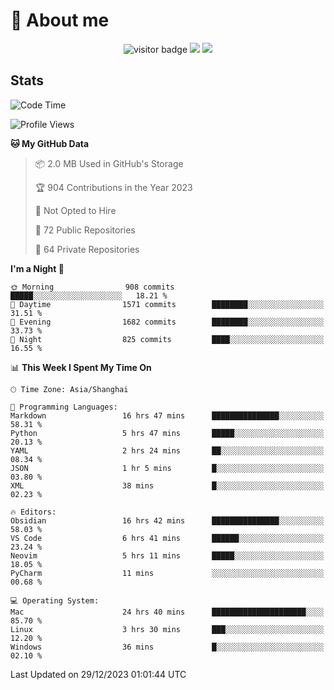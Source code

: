 <!-- ![](https://youpai.roccoshi.top/img/20200804214216.png) -->

# 🧐 About me
 
<p align="center">
<img src="https://visitor-badge.laobi.icu/badge?page_id=Lincest.Lincest&title=hits" alt="visitor badge"/>
<a href="mailto:imroccoshi@gmail.com"><img src="https://img.shields.io/badge/gmail-imroccoshi%40gmail.com-red"></a>
<a href="https://blog.roccoshi.top"><img src="https://img.shields.io/badge/blog-roccoshi-green"></a>
</p>

## Stats

<!--START_SECTION:waka-->
![Code Time](http://img.shields.io/badge/Code%20Time-896%20hrs%2049%20mins-blue)

![Profile Views](http://img.shields.io/badge/Profile%20Views-0-blue)

**🐱 My GitHub Data** 

> 📦 2.0 MB Used in GitHub's Storage 
 > 
> 🏆 904 Contributions in the Year 2023
 > 
> 🚫 Not Opted to Hire
 > 
> 📜 72 Public Repositories 
 > 
> 🔑 64 Private Repositories 
 > 
**I'm a Night 🦉** 

```text
🌞 Morning                908 commits         █████░░░░░░░░░░░░░░░░░░░░   18.21 % 
🌆 Daytime                1571 commits        ████████░░░░░░░░░░░░░░░░░   31.51 % 
🌃 Evening                1682 commits        ████████░░░░░░░░░░░░░░░░░   33.73 % 
🌙 Night                  825 commits         ████░░░░░░░░░░░░░░░░░░░░░   16.55 % 
```


📊 **This Week I Spent My Time On** 

```text
🕑︎ Time Zone: Asia/Shanghai

💬 Programming Languages: 
Markdown                 16 hrs 47 mins      ███████████████░░░░░░░░░░   58.31 % 
Python                   5 hrs 47 mins       █████░░░░░░░░░░░░░░░░░░░░   20.13 % 
YAML                     2 hrs 24 mins       ██░░░░░░░░░░░░░░░░░░░░░░░   08.34 % 
JSON                     1 hr 5 mins         █░░░░░░░░░░░░░░░░░░░░░░░░   03.80 % 
XML                      38 mins             █░░░░░░░░░░░░░░░░░░░░░░░░   02.23 % 

🔥 Editors: 
Obsidian                 16 hrs 42 mins      ███████████████░░░░░░░░░░   58.03 % 
VS Code                  6 hrs 41 mins       ██████░░░░░░░░░░░░░░░░░░░   23.24 % 
Neovim                   5 hrs 11 mins       █████░░░░░░░░░░░░░░░░░░░░   18.05 % 
PyCharm                  11 mins             ░░░░░░░░░░░░░░░░░░░░░░░░░   00.68 % 

💻 Operating System: 
Mac                      24 hrs 40 mins      █████████████████████░░░░   85.70 % 
Linux                    3 hrs 30 mins       ███░░░░░░░░░░░░░░░░░░░░░░   12.20 % 
Windows                  36 mins             █░░░░░░░░░░░░░░░░░░░░░░░░   02.10 % 
```


 Last Updated on 29/12/2023 01:01:44 UTC
<!--END_SECTION:waka-->


